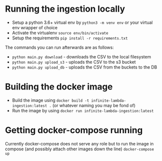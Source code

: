 # Running the ingestion locally

- Setup a python 3.6+ virtual env by `python3 -m venv env` or your virtual env wrapper of choice
- Activate the virtualenv `source env/bin/activate`
- Setup the requirements `pip install -r requirements.txt`

The commands you can run afterwards are as follows:
- `python main.py download` - downloads the CSV to the local filesystem
- `python main.py upload_s3` - uploads the CSV to the s3 bucket
- `python main.py upload_db` - uploads the CSV from the buckets to the DB


# Building the docker image
- Build the image using `docker build -t infinite-lambda-ingestion:latest .` (or whatever naming you may be fond of)
- Run the image by using `docker run infinite-lambda-ingestion:latest`

# Getting docker-compose running
Currently docker-compose does not serve any role but to run the image in compose (and possibly attach other images down the line)
`docker-compose up`